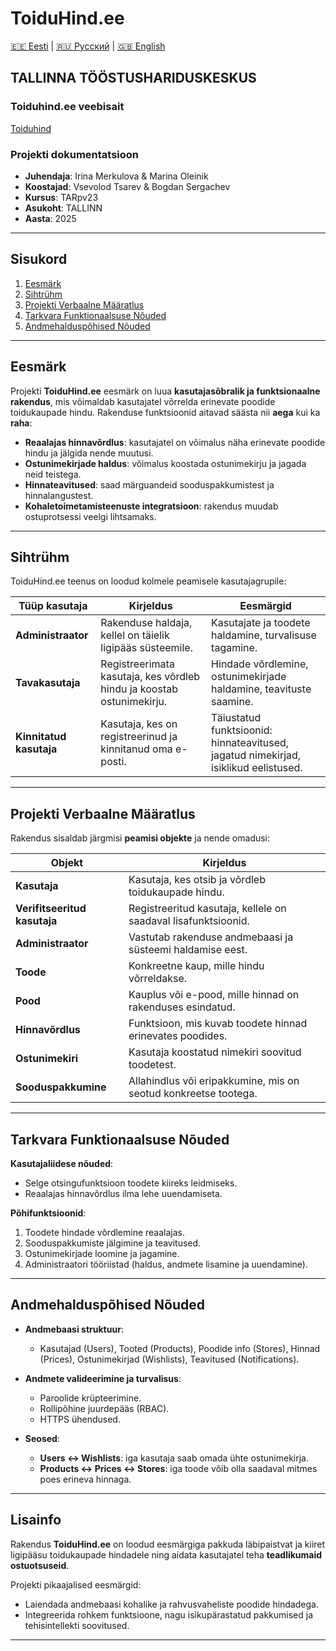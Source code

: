 # ToiduHind.ee

[🇪🇪 Eesti](README.md) | [🇷🇺 Русский](README.ru.md) | [🇬🇧 English](README.en.md)

## TALLINNA TÖÖSTUSHARIDUSKESKUS

### Toiduhind.ee veebisait

[Toiduhind](https://toiduhind.vercel.app/)

### Projekti dokumentatsioon

- **Juhendaja**: Irina Merkulova & Marina Oleinik
- **Koostajad**: Vsevolod Tsarev & Bogdan Sergachev  
- **Kursus**: TARpv23  
- **Asukoht**: TALLINN  
- **Aasta**: 2025  

---

## Sisukord

1. [Eesmärk](#eesmärk)  
2. [Sihtrühm](#sihtrühm)  
3. [Projekti Verbaalne Määratlus](#projekti-verbaalne-määratlus)  
4. [Tarkvara Funktionaalsuse Nõuded](#tarkvara-funktionaalsuse-nõuded)  
5. [Andmehalduspõhised Nõuded](#andmehalduspõhised-nõuded)  

---

## Eesmärk

Projekti **ToiduHind.ee** eesmärk on luua **kasutajasõbralik ja funktsionaalne rakendus**, mis võimaldab kasutajatel võrrelda erinevate poodide toidukaupade hindu. Rakenduse funktsioonid aitavad säästa nii **aega** kui ka **raha**:

- **Reaalajas hinnavõrdlus**: kasutajatel on võimalus näha erinevate poodide hindu ja jälgida nende muutusi.  
- **Ostunimekirjade haldus**: võimalus koostada ostunimekirju ja jagada neid teistega.  
- **Hinnateavitused**: saad märguandeid sooduspakkumistest ja hinnalangustest.  
- **Kohaletoimetamisteenuste integratsioon**: rakendus muudab ostuprotsessi veelgi lihtsamaks.  

---

## Sihtrühm

ToiduHind.ee teenus on loodud kolmele peamisele kasutajagrupile:

| **Tüüp kasutaja**   | **Kirjeldus**                                                                             | **Eesmärgid**                                                                                     |
|---------------------|-----------------------------------------------------------------------------------------|---------------------------------------------------------------------------------------------------|
| **Administraator**  | Rakenduse haldaja, kellel on täielik ligipääs süsteemile.                               | Kasutajate ja toodete haldamine, turvalisuse tagamine.                                           |
| **Tavakasutaja**    | Registreerimata kasutaja, kes võrdleb hindu ja koostab ostunimekirju.                   | Hindade võrdlemine, ostunimekirjade haldamine, teavituste saamine.                               |
| **Kinnitatud kasutaja** | Kasutaja, kes on registreerinud ja kinnitanud oma e-posti.                            | Täiustatud funktsioonid: hinnateavitused, jagatud nimekirjad, isiklikud eelistused.              |

---

## Projekti Verbaalne Määratlus

Rakendus sisaldab järgmisi **peamisi objekte** ja nende omadusi:

| **Objekt**           | **Kirjeldus**                                                                      |
|----------------------|------------------------------------------------------------------------------------|
| **Kasutaja**         | Kasutaja, kes otsib ja võrdleb toidukaupade hindu.                                |
| **Verifitseeritud kasutaja** | Registreeritud kasutaja, kellele on saadaval lisafunktsioonid.               |
| **Administraator**   | Vastutab rakenduse andmebaasi ja süsteemi haldamise eest.                          |
| **Toode**            | Konkreetne kaup, mille hindu võrreldakse.                                         |
| **Pood**             | Kauplus või e-pood, mille hinnad on rakenduses esindatud.                         |
| **Hinnavõrdlus**     | Funktsioon, mis kuvab toodete hinnad erinevates poodides.                         |
| **Ostunimekiri**     | Kasutaja koostatud nimekiri soovitud toodetest.                                   |
| **Sooduspakkumine**  | Allahindlus või eripakkumine, mis on seotud konkreetse tootega.                   |

---

## Tarkvara Funktionaalsuse Nõuded

**Kasutajaliidese nõuded**:  
- Selge otsingufunktsioon toodete kiireks leidmiseks.  
- Reaalajas hinnavõrdlus ilma lehe uuendamiseta.  

**Põhifunktsioonid**:
1. Toodete hindade võrdlemine reaalajas.  
2. Sooduspakkumiste jälgimine ja teavitused.  
3. Ostunimekirjade loomine ja jagamine.  
4. Administraatori tööriistad (haldus, andmete lisamine ja uuendamine).  

---

## Andmehalduspõhised Nõuded

- **Andmebaasi struktuur**:  
  - Kasutajad (Users), Tooted (Products), Poodide info (Stores), Hinnad (Prices), Ostunimekirjad (Wishlists), Teavitused (Notifications).  

- **Andmete valideerimine ja turvalisus**:  
  - Paroolide krüpteerimine.  
  - Rollipõhine juurdepääs (RBAC).  
  - HTTPS ühendused.  

- **Seosed**:  
  - **Users ↔ Wishlists**: iga kasutaja saab omada ühte ostunimekirja.  
  - **Products ↔ Prices ↔ Stores**: iga toode võib olla saadaval mitmes poes erineva hinnaga.  

---

## Lisainfo

Rakendus **ToiduHind.ee** on loodud eesmärgiga pakkuda läbipaistvat ja kiiret ligipääsu toidukaupade hindadele ning aidata kasutajatel teha **teadlikumaid ostuotsuseid**.  

Projekti pikaajalised eesmärgid:
- Laiendada andmebaasi kohalike ja rahvusvaheliste poodide hindadega.  
- Integreerida rohkem funktsioone, nagu isikupärastatud pakkumised ja tehisintellekti soovitused.  

---
